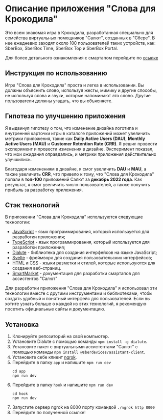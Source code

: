 # Описание приложения "Слова для Крокодила"

Это всем знакомая игра в Крокодила, разработанная специально для семейства виртуальных помощников "Салют", созданных в "Сбере". В нее ежедневно заходят около 100 пользователей таких устройств, как: SberBox, SberBox Time, SberBox Top и SberBox Portal.

Для более детального ознакомления с смартапом перейдите по [ссылке](https://apps.sber.ru/salute-apps/1e6553a2-fd60-4698-8c9f-4164c4ba49f9/)

## Инструкция по использованию

Игра "Слова для Крокодила" проста и легка в использовании. Вы должны объяснить слово, используя жесты, мимику и другие способы, не используя слова и звуки, которые напоминают это слово. Другие пользователи должны угадать, что вы объясняете.

## Гипотеза по улучшению приложения

Я выдвинул гипотезу о том, что изменение дизайна логотипа и внутренней карточки игры в каталоге приложений может увеличить метрики приложения, такие как **Daily Active Users (DAU)**, **Monthly Active Users (MAU)** и **Customer Retention Rate (CRR)**. Я решил провести эксперимент и провести изменения в дизайне. Эксперимент показал, что мои ожидания оправдались, и метрики приложения действительно улучшились.

Благодаря изменениям в дизайне, я смог увеличить **DAU** и **MAU**, а также увеличить **CRR**, что привело к тому, что "Слова для Крокодила" попали в **топ-100** приложений Салют за **декабрь 2022 года**. Как результат, я смог увеличить число пользователей, а также получить прибыль за разработку приложения.

## Стэк технологий

В приложении "Слова для Крокодила" используются следующие технологии:

- [JavaScript](https://developer.mozilla.org/en-US/docs/Web/JavaScript) - язык программирования, который используется для разработки приложения;
- [TypeScript](https://www.typescriptlang.org/docs/) - язык программирования, который используется для разработки приложения; 
- [Dialute](https://github.com/Dikower/Dialute) - библиотека для создания интерфейсов на языке JavaScript;
- [Svelte](https://svelte.dev/docs) - фреймворк для создания пользовательских интерфейсов;
- [HTML](https://developer.mozilla.org/en-US/docs/Web/HTML) и [CSS](https://developer.mozilla.org/en-US/docs/Web/CSS) - языки разметки и стилей, которые используются для создания веб-страниц.
- [SmartMarket](https://developers.sber.ru/docs/) - документация для разработки смартапов для ассистентов "Салют"

Для разработки приложения "Слова для Крокодила" я использовал эти технологии вместе с другими инструментами и библиотеками, чтобы создать удобный и понятный интерфейс для пользователей. Если вы хотите узнать больше о каждой из этих технологий, я рекомендую посетить официальные сайты и документацию.

## Установка

1. Клонируйте репозиторий на свой компьютер.
2. Установите Dialute с помощью команды `npm install -g dialute`.
3. Установите пакет с виртуальными ассистентами "Салют" с помощью команды `npm install @sberdevices/assistant-client`.
4. Установите себе клиент [ngrok](https://ngrok.com).
6. Перейдите в папку `app` и напишите `npm run dev`
   ```
   cd app
   npm run dev
      ```
6. Перейдите в папку `hook` и напишите `npm run dev`
   ```
   cd hook
   npm run dev
   ```
 7. Запустите сервер ngrok на 8000 порту командой `./ngrok http 8000`
 8. Перейдите по полученной ссылке!
